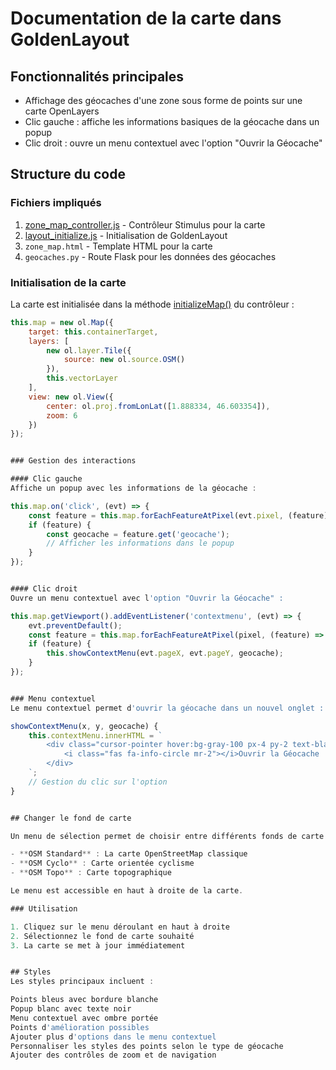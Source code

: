 # Documentation de la carte dans GoldenLayout

## Fonctionnalités principales
- Affichage des géocaches d'une zone sous forme de points sur une carte OpenLayers
- Clic gauche : affiche les informations basiques de la géocache dans un popup
- Clic droit : ouvre un menu contextuel avec l'option "Ouvrir la Géocache"

## Structure du code

### Fichiers impliqués
1. [zone_map_controller.js](cci:7://file:///c:/Users/Utilisateur/PycharmProjects/MysteryAI_good/static/js/controllers/zone_map_controller.js:0:0-0:0) - Contrôleur Stimulus pour la carte
2. [layout_initialize.js](cci:7://file:///c:/Users/Utilisateur/PycharmProjects/MysteryAI_good/static/js/layout_initialize.js:0:0-0:0) - Initialisation de GoldenLayout
3. `zone_map.html` - Template HTML pour la carte
4. `geocaches.py` - Route Flask pour les données des géocaches

### Initialisation de la carte
La carte est initialisée dans la méthode [initializeMap()](cci:1://file:///c:/Users/Utilisateur/PycharmProjects/MysteryAI_good/static/js/controllers/zone_map_controller.js:39:8-137:9) du contrôleur :
```javascript
this.map = new ol.Map({
    target: this.containerTarget,
    layers: [
        new ol.layer.Tile({
            source: new ol.source.OSM()
        }),
        this.vectorLayer
    ],
    view: new ol.View({
        center: ol.proj.fromLonLat([1.888334, 46.603354]),
        zoom: 6
    })
});


### Gestion des interactions

#### Clic gauche
Affiche un popup avec les informations de la géocache :

this.map.on('click', (evt) => {
    const feature = this.map.forEachFeatureAtPixel(evt.pixel, (feature) => feature);
    if (feature) {
        const geocache = feature.get('geocache');
        // Afficher les informations dans le popup
    }
});


#### Clic droit
Ouvre un menu contextuel avec l'option "Ouvrir la Géocache" :

this.map.getViewport().addEventListener('contextmenu', (evt) => {
    evt.preventDefault();
    const feature = this.map.forEachFeatureAtPixel(pixel, (feature) => feature);
    if (feature) {
        this.showContextMenu(evt.pageX, evt.pageY, geocache);
    }
});


### Menu contextuel
Le menu contextuel permet d'ouvrir la géocache dans un nouvel onglet :

showContextMenu(x, y, geocache) {
    this.contextMenu.innerHTML = `
        <div class="cursor-pointer hover:bg-gray-100 px-4 py-2 text-black" data-action="open-details">
            <i class="fas fa-info-circle mr-2"></i>Ouvrir la Géocache
        </div>
    `;
    // Gestion du clic sur l'option
}


## Changer le fond de carte

Un menu de sélection permet de choisir entre différents fonds de carte OpenStreetMap :

- **OSM Standard** : La carte OpenStreetMap classique
- **OSM Cyclo** : Carte orientée cyclisme
- **OSM Topo** : Carte topographique

Le menu est accessible en haut à droite de la carte.

### Utilisation

1. Cliquez sur le menu déroulant en haut à droite
2. Sélectionnez le fond de carte souhaité
3. La carte se met à jour immédiatement


## Styles
Les styles principaux incluent :

Points bleus avec bordure blanche
Popup blanc avec texte noir
Menu contextuel avec ombre portée
Points d'amélioration possibles
Ajouter plus d'options dans le menu contextuel
Personnaliser les styles des points selon le type de géocache
Ajouter des contrôles de zoom et de navigation